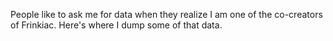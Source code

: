 People like to ask me for data when they realize I am one of the co-creators of Frinkiac. Here's where I dump some of that data.
